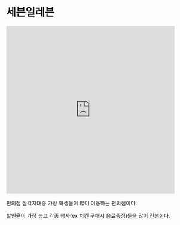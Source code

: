 # 세븐일레븐


<iframe src="https://www.google.com/maps/embed?pb=!1m18!1m12!1m3!1d197.72911725311056!2d126.99142140394906!3d37.53937281763192!2m3!1f0!2f0!3f0!3m2!1i1024!2i768!4f13.1!3m3!1m2!1s0x357ca37f6e2aa3c3%3A0x1a45065ccd27015c!2s7eleven!5e0!3m2!1sko!2skr!4v1698308133116!5m2!1sko!2skr" width="450" height="450" style="border:0;" allowfullscreen="" loading="lazy" referrerpolicy="no-referrer-when-downgrade"></iframe>


편의점 삼각지대중 가장 학생들이 많이 이용하는 편의점이다.

할인율이 가장 높고 각종 행사(ex 치킨 구매시 음료증정)들을 많이 진행한다.
